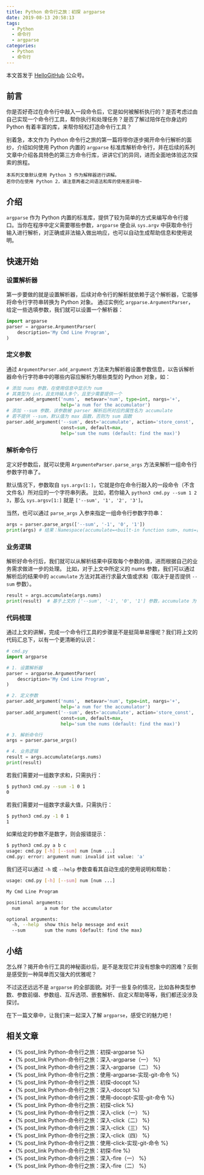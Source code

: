 ```yaml
---
title: Python 命令行之旅：初探 argparse
date: 2019-08-13 20:58:13
tags:
  - Python
  - 命令行
  - argparse
categories:
  - Python
  - 命令行
---
```


本文首发于 [HelloGitHub](https://mp.weixin.qq.com/s/Guz0xDOArbrVGCZMCwx2cg) 公众号。

## 前言

你是否好奇过在命令行中敲入一段命令后，它是如何被解析执行的？是否考虑过由自己实现一个命令行工具，帮你执行和处理任务？是否了解过陪伴在你身边的 Python 有着丰富的库，来帮你轻松打造命令行工具？

别着急，本文作为 Python 命令行之旅的第一篇将带你逐步揭开命令行解析的面纱，介绍如何使用 Python 内置的 `argparse` 标准库解析命令行，并在后续的系列文章中介绍各具特色的第三方命令行库，讲讲它们的异同，进而全面地体验这次探索的旅程。

<!--more-->

```
本系列文章默认使用 Python 3 作为解释器进行讲解。
若你仍在使用 Python 2，请注意两者之间语法和库的使用差异哦~
```

## 介绍

`argparse` 作为 Python 内置的标准库，提供了较为简单的方式来编写命令行接口。当你在程序中定义需要哪些参数，`argparse` 便会从 `sys.argv` 中获取命令行输入进行解析，对正确或非法输入做出响应，也可以自动生成帮助信息和使用说明。

## 快速开始

### 设置解析器

第一步要做的就是设置解析器，后续对命令行的解析就依赖于这个解析器，它能够将命令行字符串转换为 Python 对象。
通过实例化 `argparse.ArgumentParser`，给定一些选填参数，我们就可以设置一个解析器：

```python
import argparse
parser = argparse.ArgumentParser(
    description='My Cmd Line Program',
)
```

### 定义参数

通过 `ArgumentParser.add_argument` 方法来为解析器设置参数信息，以告诉解析器命令行字符串中的哪些内容应解析为哪些类型的 Python 对象，如：

```python
# 添加 nums 参数，在使用信息中显示为 num
# 其类型为 int，且支持输入多个，且至少需要提供一个
parser.add_argument('nums',  metavar='num', type=int, nargs='+',
                    help='a num for the accumulator')
# 添加 --sum 参数，该参数被 parser 解析后所对应的属性名为 accumulate
# 若不提供 --sum，默认值为 max 函数，否则为 sum 函数
parser.add_argument('--sum', dest='accumulate', action='store_const',
                    const=sum, default=max,
                    help='sum the nums (default: find the max)')
```

### 解析命令行

定义好参数后，就可以使用 `ArgumenteParser.parse_args` 方法来解析一组命令行参数字符串了。

默认情况下，参数取自 `sys.argv[1:]`，它就是你在命令行敲入的一段命令（不含文件名）所对应的一个字符串列表。
比如，若你输入 `python3 cmd.py --sum 1 2 3`，那么 `sys.argsv[1:]` 就是 `['--sum', '1', '2', '3']`。

当然，也可以通过 `parse_args` 入参来指定一组命令行参数字符串：

```python
args = parser.parse_args(['--sum', '-1', '0', '1'])
print(args) # 结果：Namespace(accumulate=<built-in function sum>, nums=[-1, 0, 1])
```

### 业务逻辑

解析好命令行后，我们就可以从解析结果中获取每个参数的值，进而根据自己的业务需求做进一步的处理。
比如，对于上文中所定义的 nums 参数，我们可以通过解析后的结果中的 `accumulate` 方法对其进行求最大值或求和（取决于是否提供 `--sum` 参数）。

```python
result = args.accumulate(args.nums)
print(result)  # 基于上文的 ['--sum', '-1', '0', '1'] 参数，accumulate 为 sum 函数，其结果为 0
```

### 代码梳理

通过上文的讲解，完成一个命令行工具的步骤是不是挺简单易懂呢？我们将上文的代码汇总下，以有一个更清晰的认识：

```python
# cmd.py
import argparse

# 1. 设置解析器
parser = argparse.ArgumentParser(
    description='My Cmd Line Program',
)

# 2. 定义参数
parser.add_argument('nums',  metavar='num', type=int, nargs='+',
                    help='a num for the accumulator')
parser.add_argument('--sum', dest='accumulate', action='store_const',
                    const=sum, default=max,
                    help='sum the nums (default: find the max)')

# 3. 解析命令行
args = parser.parse_args()

# 4. 业务逻辑
result = args.accumulate(args.nums)
print(result)
```

若我们需要对一组数字求和，只需执行：

```bash
$ python3 cmd.py --sum -1 0 1
0
```

若我们需要对一组数字求最大值，只需执行：

```bash
$ python3 cmd.py -1 0 1
1
```

如果给定的参数不是数字，则会报错提示：

```bash
$ python3 cmd.py a b c
usage: cmd.py [-h] [--sum] num [num ...]
cmd.py: error: argument num: invalid int value: 'a'
```

我们还可以通过 `-h` 或 `--help` 参数查看其自动生成的使用说明和帮助：

```bash
usage: cmd.py [-h] [--sum] num [num ...]

My Cmd Line Program

positional arguments:
  num         a num for the accumulator

optional arguments:
  -h, --help  show this help message and exit
  --sum       sum the nums (default: find the max)
```

## 小结

怎么样？揭开命令行工具的神秘面纱后，是不是发现它并没有想象中的困难？反倒是感受到一种简单而又强大的优雅呢？

不过这还远远不是 `argparse` 的全部面貌。对于一些复杂的情况，比如各种类型参数、参数前缀、参数组、互斥选项、嵌套解析、自定义帮助等等，我们都还没涉及探讨。

在下一篇文章中，让我们来一起深入了解 `argparse`，感受它的魅力吧！

## 相关文章

- {% post_link Python-命令行之旅：初探-argparse %}
- {% post_link Python-命令行之旅：深入-argparse（一） %}
- {% post_link Python-命令行之旅：深入-argparse（二） %}
- {% post_link Python-命令行之旅：使用-argparse-实现-git-命令 %}
- {% post_link Python-命令行之旅：初探-docopt %}
- {% post_link Python-命令行之旅：深入-docopt %}
- {% post_link Python-命令行之旅：使用-docopt-实现-git-命令 %}
- {% post_link Python-命令行之旅：初探-click %}
- {% post_link Python-命令行之旅：深入-click（一） %}
- {% post_link Python-命令行之旅：深入-click（二） %}
- {% post_link Python-命令行之旅：深入-click（三） %}
- {% post_link Python-命令行之旅：深入-click（四） %}
- {% post_link Python-命令行之旅：使用-click-实现-git-命令 %}
- {% post_link Python-命令行之旅：初探-fire %}
- {% post_link Python-命令行之旅：深入-fire（一） %}
- {% post_link Python-命令行之旅：深入-fire（二） %}

